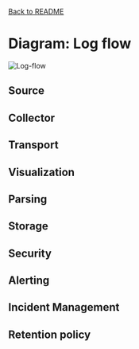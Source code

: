 
[Back to README](../README.md)

# Diagram: Log flow

![Log-flow](../../images/log_flow.png)

## Source     
## Collector       
## Transport 
## Visualization             
## Parsing   
## Storage 
## Security 
## Alerting     
## Incident Management 
## Retention policy    

